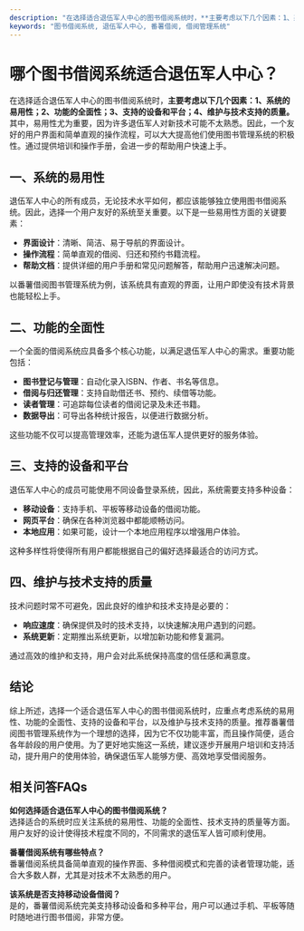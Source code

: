 ```yaml
---
description: "在选择适合退伍军人中心的图书借阅系统时，**主要考虑以下几个因素：1、系统的易用性；2、功能的全面性；3、支持的设备和平台；4、维护与技术支持的质量。** 其中，易用性尤为重要，因为许多退伍军人对新技术可能不太熟悉。因此，一个友好的用户界面和简单直观的操作流程，可以大大提高他们使用图书管理系统的积极性。通过提供培训和操作手册，会进一步的帮助用户快速上手。"
keywords: "图书借阅系统, 退伍军人中心, 番薯借阅, 借阅管理系统"
---
```

# 哪个图书借阅系统适合退伍军人中心？

在选择适合退伍军人中心的图书借阅系统时，**主要考虑以下几个因素：1、系统的易用性；2、功能的全面性；3、支持的设备和平台；4、维护与技术支持的质量。** 其中，易用性尤为重要，因为许多退伍军人对新技术可能不太熟悉。因此，一个友好的用户界面和简单直观的操作流程，可以大大提高他们使用图书管理系统的积极性。通过提供培训和操作手册，会进一步的帮助用户快速上手。

## 一、系统的易用性

退伍军人中心的所有成员，无论技术水平如何，都应该能够独立使用图书借阅系统。因此，选择一个用户友好的系统至关重要。以下是一些易用性方面的关键要素：

- **界面设计**：清晰、简洁、易于导航的界面设计。
- **操作流程**：简单直观的借阅、归还和预约书籍流程。
- **帮助文档**：提供详细的用户手册和常见问题解答，帮助用户迅速解决问题。

以番薯借阅图书管理系统为例，该系统具有直观的界面，让用户即使没有技术背景也能轻松上手。

## 二、功能的全面性

一个全面的借阅系统应具备多个核心功能，以满足退伍军人中心的需求。重要功能包括：

- **图书登记与管理**：自动化录入ISBN、作者、书名等信息。
- **借阅与归还管理**：支持自助借还书、预约、续借等功能。
- **读者管理**：可追踪每位读者的借阅记录及未还书籍。
- **数据导出**：可导出各种统计报告，以便进行数据分析。

这些功能不仅可以提高管理效率，还能为退伍军人提供更好的服务体验。

## 三、支持的设备和平台

退伍军人中心的成员可能使用不同设备登录系统，因此，系统需要支持多种设备：

- **移动设备**：支持手机、平板等移动设备的借阅功能。
- **网页平台**：确保在各种浏览器中都能顺畅访问。
- **本地应用**：如果可能，设计一个本地应用程序以增强用户体验。

这种多样性将使得所有用户都能根据自己的偏好选择最适合的访问方式。

## 四、维护与技术支持的质量

技术问题时常不可避免，因此良好的维护和技术支持是必要的：

- **响应速度**：确保提供及时的技术支持，以快速解决用户遇到的问题。
- **系统更新**：定期推出系统更新，以增加新功能和修复漏洞。

通过高效的维护和支持，用户会对此系统保持高度的信任感和满意度。

## 结论

综上所述，选择一个适合退伍军人中心的图书借阅系统时，应重点考虑系统的易用性、功能的全面性、支持的设备和平台，以及维护与技术支持的质量。推荐番薯借阅图书管理系统作为一个理想的选择，因为它不仅功能丰富，而且操作简便，适合各年龄段的用户使用。为了更好地实施这一系统，建议逐步开展用户培训和支持活动，提升用户的使用体验，确保退伍军人能够方便、高效地享受借阅服务。

## 相关问答FAQs

**如何选择适合退伍军人中心的图书借阅系统？**  
选择适合的系统时应关注系统的易用性、功能的全面性、技术支持的质量等方面。用户友好的设计使得技术程度不同的，不同需求的退伍军人皆可顺利使用。

**番薯借阅系统有哪些特点？**  
番薯借阅系统具备简单直观的操作界面、多种借阅模式和完善的读者管理功能，适合大多数人群，尤其是对技术不太熟悉的用户。

**该系统是否支持移动设备借阅？**  
是的，番薯借阅系统完美支持移动设备和多种平台，用户可以通过手机、平板等随时随地进行图书借阅，非常方便。
